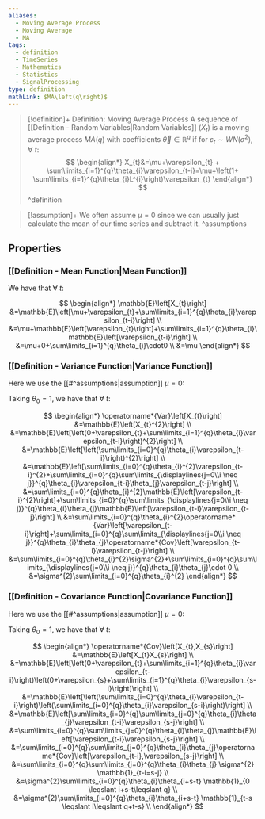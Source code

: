 ```yaml
---
aliases:
  - Moving Average Process
  - Moving Average
  - MA
tags:
  - definition
  - TimeSeries
  - Mathematics
  - Statistics
  - SignalProcessing
type: definition
mathLink: $MA\left(q\right)$
---
```

> [!definition]+ Definition: Moving Average Process
> A sequence of [[Definition - Random Variables|Random Variables]] $\left(X_{t}\right)$ is a moving average process $MA\left(q\right)$ with coefficients $\vec{\theta}\in \mathbb{R}^{q}$ if for $\varepsilon_{t}\sim WN\left(\sigma^{2}\right)$, $\forall\: t$:
> $$
\begin{align*}
X_{t}&=\mu+\varepsilon_{t} + \sum\limits_{i=1}^{q}\theta_{i}\varepsilon_{t-i}=\mu+\left(1+ \sum\limits_{i=1}^{q}\theta_{i}L^{i}\right)\varepsilon_{t} 
\end{align*}
> $$
^definition

> [!assumption]+ 
> We often assume $\mu=0$ since we can usually just calculate the mean of our time series and subtract it.
^assumptions

## Properties

### [[Definition - Mean Function|Mean Function]]

We have that $\forall\: t$:

$$
\begin{align*}
\mathbb{E}\left[X_{t}\right]
&=\mathbb{E}\left[\mu+\varepsilon_{t}+\sum\limits_{i=1}^{q}\theta_{i}\varepsilon_{t-i}\right] \\
&=\mu+\mathbb{E}\left[\varepsilon_{t}\right]+\sum\limits_{i=1}^{q}\theta_{i}\mathbb{E}\left[\varepsilon_{t-i}\right] \\
&=\mu+0+\sum\limits_{i=1}^{q}\theta_{i}\cdot0 \\
&=\mu
\end{align*}
$$

### [[Definition - Variance Function|Variance Function]]

Here we use the [[#^assumptions|assumption]] $\mu=0$:

Taking $\theta_{0}=1$, we have that $\forall\: t$:

$$
\begin{align*}
\operatorname*{Var}\left[X_{t}\right]
&=\mathbb{E}\left[X_{t}^{2}\right] \\
&=\mathbb{E}\left[\left(0+\varepsilon_{t}+\sum\limits_{i=1}^{q}\theta_{i}\varepsilon_{t-i}\right)^{2}\right] \\
&=\mathbb{E}\left[\left(\sum\limits_{i=0}^{q}\theta_{i}\varepsilon_{t-i}\right)^{2}\right] \\
&=\mathbb{E}\left[\sum\limits_{i=0}^{q}\theta_{i}^{2}\varepsilon_{t-i}^{2}+\sum\limits_{i=0}^{q}\sum\limits_{\displaylines{j=0\\i \neq j}}^{q}\theta_{i}\varepsilon_{t-i}\theta_{j}\varepsilon_{t-j}\right] \\
&=\sum\limits_{i=0}^{q}\theta_{i}^{2}\mathbb{E}\left[\varepsilon_{t-i}^{2}\right]+\sum\limits_{i=0}^{q}\sum\limits_{\displaylines{j=0\\i \neq j}}^{q}\theta_{i}\theta_{j}\mathbb{E}\left[\varepsilon_{t-i}\varepsilon_{t-j}\right] \\
&=\sum\limits_{i=0}^{q}\theta_{i}^{2}\operatorname*{Var}\left[\varepsilon_{t-i}\right]+\sum\limits_{i=0}^{q}\sum\limits_{\displaylines{j=0\\i \neq j}}^{q}\theta_{i}\theta_{j}\operatorname*{Cov}\left[\varepsilon_{t-i}\varepsilon_{t-j}\right] \\
&=\sum\limits_{i=0}^{q}\theta_{i}^{2}\sigma^{2}+\sum\limits_{i=0}^{q}\sum\limits_{\displaylines{j=0\\i \neq j}}^{q}\theta_{i}\theta_{j}\cdot 0 \\
&=\sigma^{2}\sum\limits_{i=0}^{q}\theta_{i}^{2}
\end{align*}
$$


### [[Definition - Covariance Function|Covariance Function]]

Here we use the [[#^assumptions|assumption]] $\mu=0$:

Taking $\theta_{0}=1$, we have that $\forall\: t$:

$$
\begin{align*}
\operatorname*{Cov}\left[X_{t},X_{s}\right]
&=\mathbb{E}\left[X_{t}X_{s}\right] \\
&=\mathbb{E}\left[\left(0+\varepsilon_{t}+\sum\limits_{i=1}^{q}\theta_{i}\varepsilon_{t-i}\right)\left(0+\varepsilon_{s}+\sum\limits_{i=1}^{q}\theta_{i}\varepsilon_{s-i}\right)\right] \\
&=\mathbb{E}\left[\left(\sum\limits_{i=0}^{q}\theta_{i}\varepsilon_{t-i}\right)\left(\sum\limits_{i=0}^{q}\theta_{i}\varepsilon_{s-i}\right)\right] \\
&=\mathbb{E}\left[\sum\limits_{i=0}^{q}\sum\limits_{j=0}^{q}\theta_{i}\theta_{j}\varepsilon_{t-i}\varepsilon_{s-j}\right] \\
&=\sum\limits_{i=0}^{q}\sum\limits_{j=0}^{q}\theta_{i}\theta_{j}\mathbb{E}\left[\varepsilon_{t-i}\varepsilon_{s-j}\right] \\
&=\sum\limits_{i=0}^{q}\sum\limits_{j=0}^{q}\theta_{i}\theta_{j}\operatorname*{Cov}\left[\varepsilon_{t-i},\varepsilon_{s-j}\right] \\
&=\sum\limits_{i=0}^{q}\sum\limits_{j=0}^{q}\theta_{i}\theta_{j} \sigma^{2} \mathbb{1}_{t-i=s-j} \\
&=\sigma^{2}\sum\limits_{i=0}^{q}\theta_{i}\theta_{i+s-t}  \mathbb{1}_{0 \leqslant i+s-t\leqslant q} \\
&=\sigma^{2}\sum\limits_{i=0}^{q}\theta_{i}\theta_{i+s-t}  \mathbb{1}_{t-s \leqslant i\leqslant q+t-s} \\
\end{align*}
$$

